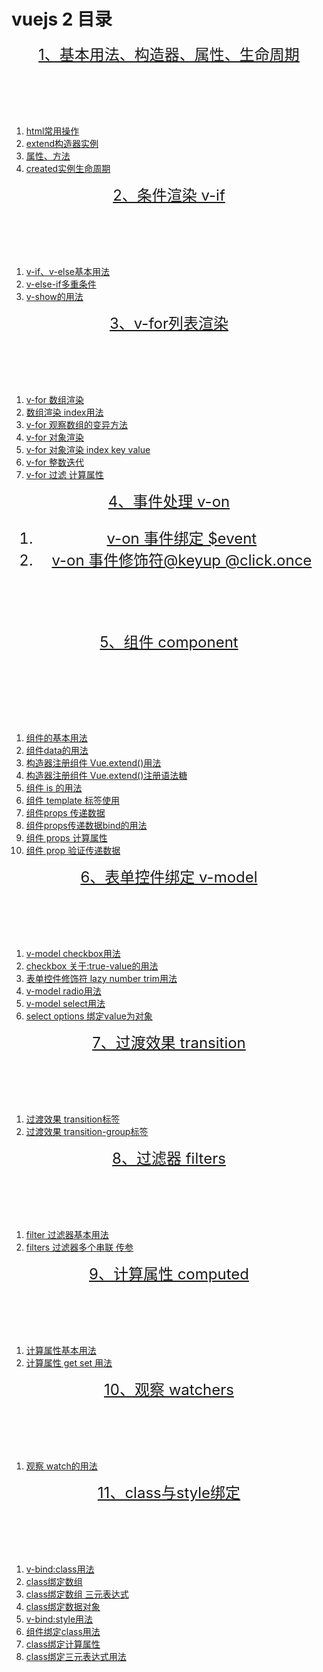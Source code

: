 <style>
    header{
        font-size: 24px;
    }
</style>
<h1>vuejs 2 目录</h1>
<div>
    <section>
        <header><a href='https://github.com/YonyLady/vueJs/blob/master/1-base'>1、基本用法、构造器、属性、生命周期</a></header>
        <ol>
            <li>
                <a href='https://github.com/YonyLady/vueJs/blob/master/1-base/1-htmlTag.html'>
                    html常用操作
                </a>
            </li>
            <li>
                <a href='https://github.com/YonyLady/vueJs/blob/master/1-base/1-extend.html'>
                    extend构造器实例
                </a>
            </li>
            <li>
                <a href='https://github.com/YonyLady/vueJs/blob/master/1-base/1-properties-methods.html'>
                    属性、方法
                </a>
            </li>
            <li>
                <a href='https://github.com/YonyLady/vueJs/blob/master/1-base/1-properties-methods.html'>
                    created实例生命周期
                </a>
            </li>
        </ul>
    </section>
    <section>
        <header><a href='https://github.com/YonyLady/vueJs/blob/master/2-if'>2、条件渲染 v-if</a></header>
        <ol>
            <li>
                <a href='https://github.com/YonyLady/vueJs/blob/master/2-if/2-if-demo.html'>
                    v-if、v-else基本用法
                </a>
            </li>
            <li>
                <a href='https://github.com/YonyLady/vueJs/blob/master/2-if/2-else-if.html'>
                    v-else-if多重条件
                </a>
            </li>
            <li>
                <a href='https://github.com/YonyLady/vueJs/blob/master/2-if/2-v-show.html'>
                    v-show的用法
                </a>
            </li>
        </ul>
    </section>
    <section>
        <header><a href='https://github.com/YonyLady/vueJs/blob/master/3-for'>3、v-for列表渲染</a></header>
        <ol>
            <li>
                <a href='https://github.com/YonyLady/vueJs/blob/master/3-for/v-for-array.html'>
                    v-for 数组渲染
                </a>
            </li>
            <li>
                <a href='https://github.com/YonyLady/vueJs/blob/master/3-for/v-for-array-index.html'>
                    数组渲染 index用法
                </a>
            </li>
            <li>
                <a href='https://github.com/YonyLady/vueJs/blob/master/3-for/v-for-array-methods.html'>
                    v-for 观察数组的变异方法
                </a>
            </li>
            <li>
                <a href='https://github.com/YonyLady/vueJs/blob/master/3-for/v-for-object.html'>
                    v-for 对象渲染
                </a>
            </li>
            <li>
                <a href='https://github.com/YonyLady/vueJs/blob/master/3-for/v-for-object-index.html'>
                    v-for 对象渲染 index key value
                </a>
            </li>
            <li>
                <a href='https://github.com/YonyLady/vueJs/blob/master/3-for/v-for-integer.html'>
                    v-for 整数迭代
                </a>
            </li>
            <li>
                <a href='https://github.com/YonyLady/vueJs/blob/master/3-for/v-for-computed.html'>
                    v-for 过滤 计算属性
                </a>
            </li>
        </ol>
    </section>
    <section>
        <header><a href='https://github.com/YonyLady/vueJs/tree/master/4-v-on'>4、事件处理 v-on</a><header>
        <ol>
            <li>
                <a href='https://github.com/YonyLady/vueJs/blob/master/4-v-on/v-on.html'>
                    v-on 事件绑定 $event
                </a>
            </li>
            <li>
                <a href='https://github.com/YonyLady/vueJs/blob/master/4-v-on/v-on-modifier.html'>
                    v-on 事件修饰符@keyup  @click.once
                </a>
            </li>
        </ol>
    </section>
    <section>
        <header><a href='https://github.com/YonyLady/vueJs/tree/master/5-component'>5、组件 component</a></header><br>
        <ol>
            <li>
                <a href='https://github.com/YonyLady/vueJs/blob/master/5-component/component.html'>
                    组件的基本用法
                </a>
            </li>
            <li>
                <a href='https://github.com/YonyLady/vueJs/blob/master/5-component/component-data.html'>
                   组件data的用法
                </a>
            </li>
            <li>
                <a href='https://github.com/YonyLady/vueJs/blob/master/5-component/component-extend.html'>
                   构造器注册组件 Vue.extend()用法
                </a>
            </li>
            <li>
                <a href='https://github.com/YonyLady/vueJs/blob/master/5-component/component-extend2.html'>
                   构造器注册组件 Vue.extend()注册语法糖
                </a>
            </li>
            <li>
                <a href='https://github.com/YonyLady/vueJs/blob/master/5-component/component-is.html'>
                   组件 is 的用法
                </a>
            </li>
            <li>
                <a href='https://github.com/YonyLady/vueJs/blob/master/5-component/component-template.html'>
                   组件 template 标签使用
                </a>
            </li>
            <li>
                <a href='https://github.com/YonyLady/vueJs/blob/master/5-component/component-props.html'>
                组件props 传递数据
                </a>
            </li>
            <li>
                <a href='https://github.com/YonyLady/vueJs/blob/master/5-component/component-props-bind.html'>
                组件props传递数据bind的用法
                </a>
            </li>
            <li>
                <a href='https://github.com/YonyLady/vueJs/blob/master/5-component/component-props-computed.html'>
                组件 props 计算属性
                </a>
            </li>
            <li>
                <a href='https://github.com/YonyLady/vueJs/blob/master/5-component/component-props-validate.html'>
                组件 prop 验证传递数据
                </a>
            </li>
        </ol>
    </section>
    <section>
        <header><a href='https://github.com/YonyLady/vueJs/tree/master/6-form'>6、表单控件绑定 v-model</a></header>
        <ol>
            <li>
                <a href='https://github.com/YonyLady/vueJs/blob/master/6-form/input-checkbox.html'>
                    v-model checkbox用法
                </a>
            </li>
            <li>
                <a href='https://github.com/YonyLady/vueJs/blob/master/6-form/input-checkbox-trueValue.html'>
                     checkbox 关于:true-value的用法
                </a>
            </li>
            <li>
                <a href='https://github.com/YonyLady/vueJs/blob/master/6-form/input-modifier.html'>
                     表单控件修饰符 lazy number trim用法
                </a>
            </li>
            <li>
                <a href='https://github.com/YonyLady/vueJs/blob/master/6-form/input-radio.html'>
                     v-model radio用法
                </a>
            </li>
            <li>
                <a href='https://github.com/YonyLady/vueJs/blob/master/6-form/select.html'>
                     v-model select用法
                </a>
            </li>
            <li>
                <a href='https://github.com/YonyLady/vueJs/blob/master/6-form/select-bindValue.html'>
                     select options 绑定value为对象
                </a>
            </li>
        </ol>
    </section>
    <section>
        <header><a href='https://github.com/YonyLady/vueJs/tree/master/7-transition'>7、过渡效果 transition</a></header>
        <ol>
            <li>
                <a href='https://github.com/YonyLady/vueJs/blob/master/transition.html'>
                    过渡效果 transition标签
                </a>
            </li>
            <li>
                <a href='https://github.com/YonyLady/vueJs/blob/master/transition-group.html'>
                    过渡效果 transition-group标签
                </a>
            </li>
        </ol>
    </section>
    <section>
        <header><a href='https://github.com/YonyLady/vueJs/tree/master/8-filters'>8、过滤器 filters</a></header>
        <ol>
            <li>
                <a href='https://github.com/YonyLady/vueJs/blob/master/8-filters/filters-base.html'>
                    filter 过滤器基本用法
                </a>
            </li>
            <li>
                <a href='https://github.com/YonyLady/vueJs/blob/master/8-filters/filters-many.html'>
                    filters 过滤器多个串联 传参
                </a>
            </li>
        </ol>
    </section>
    <section>
        <header><a href='https://github.com/YonyLady/vueJs/tree/master/9-computed'>9、计算属性 computed</a></header>
        <ol>
            <li>
                <a href='https://github.com/YonyLady/vueJs/blob/master/9-computed/computed.html'>
                    计算属性基本用法
                </a>
            </li>
            <li>
                <a href='https://github.com/YonyLady/vueJs/blob/master/9-computed/computed-get-set.html'>
                    计算属性 get set 用法
                </a>
            </li>
        </ol>
    </section>
    <section>
        <header><a href='https://github.com/YonyLady/vueJs/blob/master/10-watcher'>10、观察 watchers</a></header>
        <ol>
            <li>
                <a href='https://github.com/YonyLady/vueJs/blob/master/10-watcher/watch.html'>
                    观察 watch的用法
                </a>
            </li>
        </ol>
    </section>
    <section>
        <header><a href='https://github.com/YonyLady/vueJs/blob/master/11-class'>11、class与style绑定</a></header>
        <ol>
            <li>
                <a href='https://github.com/YonyLady/vueJs/blob/master/11-class/class-bind.html'>
                    v-bind:class用法
                </a>
            </li>
            <li>
                <a href='https://github.com/YonyLady/vueJs/blob/master/11-class/class-array.html'>
                    class绑定数组
                </a>
            </li>
            <li>
                <a href='https://github.com/YonyLady/vueJs/blob/master/11-class/class-array2.html'>
                    class绑定数组 三元表达式
                </a>
            </li>
            <li>
                <a href='https://github.com/YonyLady/vueJs/blob/master/11-class/class-object.html'>
                     class绑定数据对象
                </a>
            </li>
            <li>
                <a href='https://github.com/YonyLady/vueJs/blob/master/11-class/bind-style.html'>
                     v-bind:style用法
                </a>
            </li>
            <li>
                <a href='https://github.com/YonyLady/vueJs/blob/master/11-class/class-component.html'> 
                    组件绑定class用法
                </a>
            </li>
            <li>
                <a href='https://github.com/YonyLady/vueJs/blob/master/11-class/class-computed.html'> 
                    class绑定计算属性
                </a>
            </li>
            <li>
                <a href='https://github.com/YonyLady/vueJs/blob/master/11-class/.html'> 
                    class绑定三元表达式用法
                </a>
            </li>
        </ol>
    </section>
</div>

